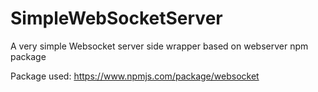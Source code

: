 # SimpleWebSocketServer
A very simple Websocket server side wrapper based on webserver npm package

Package used: https://www.npmjs.com/package/websocket
